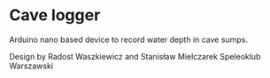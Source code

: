 Cave logger
===========

Arduino nano based device to record water depth in cave sumps.

Design by Radost Waszkiewicz and Stanisław Mielczarek
Speleoklub Warszawski
